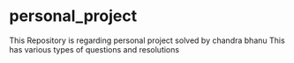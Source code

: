 # personal_project
This Repository is regarding personal project solved by chandra bhanu
This has various types of questions and resolutions
